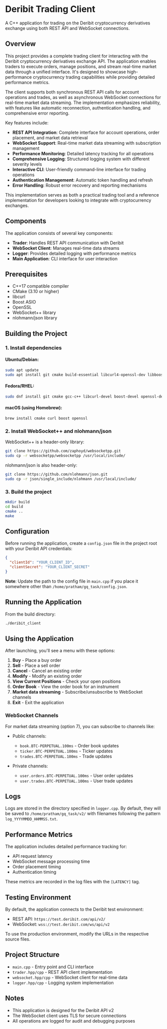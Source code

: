 # Deribit Trading Client

A C++ application for trading on the Deribit cryptocurrency derivatives exchange using both REST API and WebSocket connections.

## Overview

This project provides a complete trading client for interacting with the Deribit cryptocurrency derivatives exchange API. The application enables traders to execute orders, manage positions, and stream real-time market data through a unified interface. It's designed to showcase high-performance cryptocurrency trading capabilities while providing detailed performance metrics.

The client supports both synchronous REST API calls for account operations and trades, as well as asynchronous WebSocket connections for real-time market data streaming. The implementation emphasizes reliability, with features like automatic reconnection, authentication handling, and comprehensive error reporting.

Key features include:

- **REST API Integration**: Complete interface for account operations, order placement, and market data retrieval
- **WebSocket Support**: Real-time market data streaming with subscription management
- **Performance Monitoring**: Detailed latency tracking for all operations
- **Comprehensive Logging**: Structured logging system with different severity levels
- **Interactive CLI**: User-friendly command-line interface for trading operations
- **Authentication Management**: Automatic token handling and refresh
- **Error Handling**: Robust error recovery and reporting mechanisms

This implementation serves as both a practical trading tool and a reference implementation for developers looking to integrate with cryptocurrency exchanges.

## Components

The application consists of several key components:

- **Trader**: Handles REST API communication with Deribit
- **WebSocket Client**: Manages real-time data streams
- **Logger**: Provides detailed logging with performance metrics
- **Main Application**: CLI interface for user interaction

## Prerequisites

- C++17 compatible compiler
- CMake (3.10 or higher)
- libcurl
- Boost ASIO
- OpenSSL
- WebSocket++ library
- nlohmann/json library

## Building the Project

### 1. Install dependencies

#### Ubuntu/Debian:
```bash
sudo apt update
sudo apt install git cmake build-essential libcurl4-openssl-dev libboost-all-dev libssl-dev
```

#### Fedora/RHEL:
```bash
sudo dnf install git cmake gcc-c++ libcurl-devel boost-devel openssl-devel
```

#### macOS (using Homebrew):
```bash
brew install cmake curl boost openssl
```

### 2. Install WebSocket++ and nlohmann/json

WebSocket++ is a header-only library:

```bash
git clone https://github.com/zaphoyd/websocketpp.git
sudo cp -r websocketpp/websocketpp /usr/local/include/
```

nlohmann/json is also header-only:

```bash
git clone https://github.com/nlohmann/json.git
sudo cp -r json/single_include/nlohmann /usr/local/include/
```

### 3. Build the project

```bash
mkdir build
cd build
cmake ..
make
```

## Configuration

Before running the application, create a `config.json` file in the project root with your Deribit API credentials:

```json
{
  "clientId": "YOUR_CLIENT_ID",
  "clientSecret": "YOUR_CLIENT_SECRET"
}
```

**Note**: Update the path to the config file in `main.cpp` if you place it somewhere other than `/home/pratham/gq_task/config.json`.

## Running the Application

From the build directory:

```bash
./deribit_client
```

## Using the Application

After launching, you'll see a menu with these options:

1. **Buy** - Place a buy order
2. **Sell** - Place a sell order
3. **Cancel** - Cancel an existing order
4. **Modify** - Modify an existing order
5. **View Current Positions** - Check your open positions
6. **Order Book** - View the order book for an instrument
7. **Market data streaming** - Subscribe/unsubscribe to WebSocket channels
8. **Exit** - Exit the application

### WebSocket Channels

For market data streaming (option 7), you can subscribe to channels like:

- Public channels:
  - `book.BTC-PERPETUAL.100ms` - Order book updates
  - `ticker.BTC-PERPETUAL.100ms` - Ticker updates
  - `trades.BTC-PERPETUAL.100ms` - Trade updates

- Private channels:
  - `user.orders.BTC-PERPETUAL.100ms` - User order updates
  - `user.trades.BTC-PERPETUAL.100ms` - User trade updates

## Logs

Logs are stored in the directory specified in `logger.cpp`. By default, they will be saved to `/home/pratham/gq_task/v2/` with filenames following the pattern `log_YYYYMMDD_HHMMSS.txt`.

## Performance Metrics

The application includes detailed performance tracking for:
- API request latency
- WebSocket message processing time
- Order placement timing
- Authentication timing

These metrics are recorded in the log files with the `[LATENCY]` tag.

## Testing Environment

By default, the application connects to the Deribit test environment:
- REST API: `https://test.deribit.com/api/v2/`
- WebSocket: `wss://test.deribit.com/ws/api/v2`

To use the production environment, modify the URLs in the respective source files.

## Project Structure

- `main.cpp` - Entry point and CLI interface
- `trader.hpp/cpp` - REST API client implementation
- `websocket.hpp/cpp` - WebSocket client for real-time data
- `logger.hpp/cpp` - Logging system implementation

## Notes

- This application is designed for the Deribit API v2
- The WebSocket client uses TLS for secure connections
- All operations are logged for audit and debugging purposes

